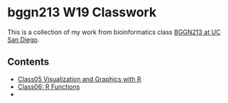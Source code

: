 # bggn213 W19 Classwork

This is a collection of my work from bioinformatics class [BGGN213 at UC San Diego](https://bioboot.github.io/bggn213_W19/).

## Contents
- [Class05 Visualization and Graphics with R](https://github.com/LedZephira/BGGN213_W19_Classwork/blob/master/Class05/Comments.md)
- [Class06: R Functions](https://github.com/LedZephira/BGGN213_W19_Classwork/blob/master/Class06/Class06_Rfunctions.Rmd)
- 
